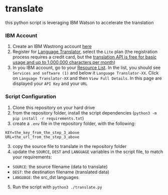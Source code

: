 # translate

this python script is leveraging IBM Watson to accelerate the translation

### IBM Account
1. Create an IBM Wastrong account [here](https://cloud.ibm.com/registration?target=/catalog/services/language-translator) 
2. Register for [Language Translator](https://cloud.ibm.com/catalog/services/language-translator), select the `Lite` plan (the registration process requires a credit card, but the [translation API is free for basic usage and up to 1,000,000 characters per month](https://www.ibm.com/cloud/watson-language-translator/pricing))
3. In you IBM account, go to your [Resource List](https://cloud.ibm.com/resources). In the list, you should see `Services and software (1)` and below it `Language Translator-XX`. Click on `Language Translator-XX` and then `View Full Details`. In this page are displayed your `API Key` and your `URL` 

### Script Configuration
1. Clone this repository on your hard drive
2. from the repository folder, install the script dependencies (`python3 -m pip install -r requirements.txt`)
3. create a `.env` file in the repository folder, with the following:
```
KEY=the_key_from_the_step_3_above
URL=the_url_from_the_step_3_above
```
3. copy the source file to translate in the repository folder
4. update the `SOURCE`, `DEST` and `LANGUAGE` variables in the script file, to match your requirements:
* `SOURCE`: the source filename (data to translate)
* `DEST`: the destination filename (translated data)
* `LANGUAGE`: the src_dst languages
5. Run the script with `python3 ./translate.py`
